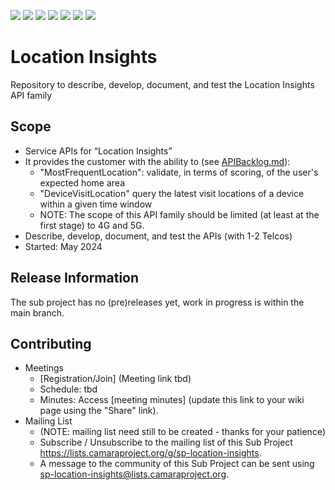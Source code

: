 <a href="https://github.com/camaraproject/LocationInsights/commits/" title="Last Commit"><img src="https://img.shields.io/github/last-commit/camaraproject/LocationInsights?style=plastic"></a>
<a href="https://github.com/camaraproject/LocationInsights/issues" title="Open Issues"><img src="https://img.shields.io/github/issues/camaraproject/LocationInsights?style=plastic"></a>
<a href="https://github.com/camaraproject/LocationInsights/pulls" title="Open Pull Requests"><img src="https://img.shields.io/github/issues-pr/camaraproject/LocationInsights?style=plastic"></a>
<a href="https://github.com/camaraproject/LocationInsights/graphs/contributors" title="Contributors"><img src="https://img.shields.io/github/contributors/camaraproject/LocationInsights?style=plastic"></a>
<a href="https://github.com/camaraproject/LocationInsights" title="Repo Size"><img src="https://img.shields.io/github/repo-size/camaraproject/LocationInsights?style=plastic"></a>
<a href="https://github.com/camaraproject/LocationInsights/blob/main/LICENSE" title="License"><img src="https://img.shields.io/badge/License-Apache%202.0-green.svg?style=plastic"></a>
<a href="https://github.com/camaraproject/LocationInsights/releases/latest" title="Latest Release"><img src="https://img.shields.io/github/release/camaraproject/LocationInsights?style=plastic"></a>

# Location Insights
Repository to describe, develop, document, and test the Location Insights API family

## Scope
* Service APIs for “Location Insights” 
* It provides the customer with the ability to (see [APIBacklog.md](https://github.com/camaraproject/APIBacklog/blob/main/documentation/APIbacklog.md)):  
  * "MostFrequentLocation": validate, in terms of scoring, of the user's expected home area
  * "DeviceVisitLocation" query the latest visit locations of a device within a given time window
  * NOTE: The scope of this API family should be limited (at least at the first stage) to 4G and 5G.  
* Describe, develop, document, and test the APIs (with 1-2 Telcos)  
* Started: May 2024

## Release Information
<!-- Use/uncomment one or multiple the following options -->
The sub project has no (pre)releases yet, work in progress is within the main branch.
<!-- Pre-releases of this sub project are available in https://github.com/camaraproject/§repo_name§/releases -->
<!-- The latest public release is available here: https://github.com/camaraproject/§repo_name§/releases/latest -->
<!-- For changes see [CHANGELOG.md](https://github.com/camaraproject/§repo_name§/blob/main/CHANGELOG.md) -->

## Contributing
* Meetings
    * [Registration/Join] (Meeting link tbd)
    * Schedule: tbd
    * Minutes: Access [meeting minutes] (update this link to your wiki page using the "Share" link).
* Mailing List
    * (NOTE: mailing list need still to be created - thanks for your patience)
    * Subscribe / Unsubscribe to the mailing list of this Sub Project <https://lists.camaraproject.org/g/sp-location-insights>.
    * A message to the community of this Sub Project can be sent using <sp-location-insights@lists.camaraproject.org>.

